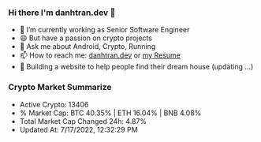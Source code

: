 ### Hi there I'm danhtran.dev 👋

- 🔭 I’m currently working as Senior Software Engineer
- 😄 But have a passion on crypto projects
- 💬 Ask me about Android, Crypto, Running 
- 📫 How to reach me: <a href="https://danhtran.dev" target="_blank">danhtran.dev</a> or <a href="Developer-Resume.pdf" target="_blank">my Resume</a>
- 🌱 Building a website to help people find their dream house (updating ...)

### Crypto Market Summarize
- Active Crypto: 13406
- % Market Cap: BTC 40.35% | ETH 16.04% | BNB 4.08%
- Total Market Cap Changed 24h: 4.87%
- Updated At: 7/17/2022, 12:32:29 PM
